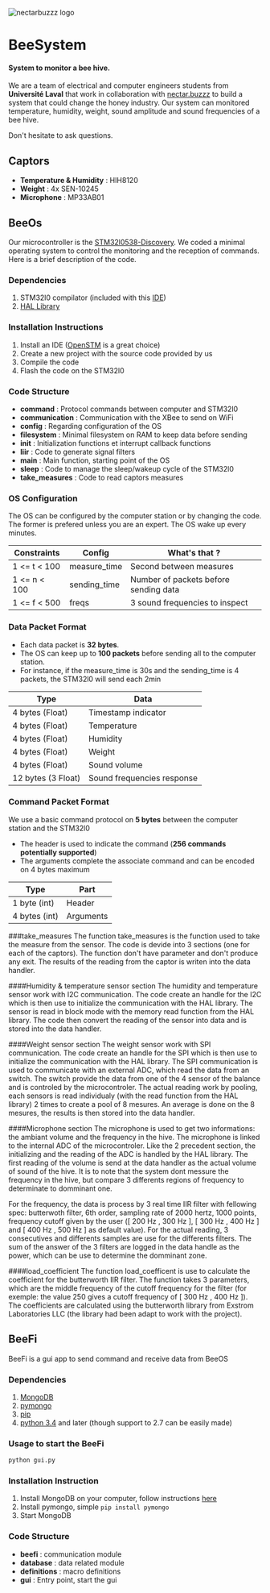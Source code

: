 ![nectarbuzzz logo](http://static1.squarespace.com/static/5754533555598617f52d7d0c/t/582fb67e6b8f5bca572ab4c9/1481230873609/?format=200w)

# BeeSystem

#### System to monitor a bee hive. 

We are a team of electrical and computer engineers students from **Université Laval** that work in collaboration with [nectar.buzzz](www.nectar.buzz) to build a system that could change the honey industry. Our system can monitored temperature, humidity, weight, sound amplitude and sound frequencies of a bee hive.

Don't hesitate to ask questions.

## Captors

- **Temperature & Humidity** : HIH8120
- **Weight** : 4x SEN-10245
- **Microphone** : MP33AB01

## BeeOs

Our microcontroller is the [STM32l0538-Discovery](http://www.st.com/en/evaluation-tools/32l0538discovery.html). We coded a minimal operating system to control the monitoring and the reception of commands. Here is a brief description of the code.

### Dependencies 

1. STM32l0 compilator (included with this [IDE](http://www.openstm32.org/HomePage))
2. [HAL Library](http://bit.ly/2gssXnF)

### Installation Instructions

1. Install an IDE ([OpenSTM](http://bit.ly/2hn5fuF) is a great choice)
2. Create a new project with the source code provided by us
3. Compile the code
4. Flash the code on the STM32l0

### Code Structure

- **command** : Protocol commands between computer and STM32l0 
- **communication** : Communication with the XBee to send on WiFi
- **config** : Regarding configuration of the OS
- **filesystem** : Minimal filesystem on RAM to keep data before sending
- **init** : Initialization functions et interrupt callback functions
- **liir** : Code to generate signal filters
- **main** : Main function, starting point of the OS
- **sleep** : Code to manage the sleep/wakeup cycle of the STM32l0
- **take_measures** : Code to read captors measures

### OS Configuration

The OS can be configured by the computer station or by changing the code. The former is prefered unless you are an expert. The OS wake up every minutes.

| Constraints  | Config | What's that ? |
|---|---|---|
| 1 <= t < 100 |  measure_time | Second between measures |
| 1 <= n < 100 | sending_time | Number of packets before sending data |
| 1 <= f < 500 |  freqs | 3 sound frequencies to inspect |

### Data Packet Format

- Each data packet is **32 bytes**. 
- The OS can keep up to **100 packets** before sending all to the computer station. 
- For instance, if the measure\_time is 30s and the sending\_time is 4 packets, the STM32l0 will send each 2min

| Type  | Data |
|---|---|
| 4 bytes (Float) |  Timestamp indicator |
| 4 bytes (Float) | Temperature |
| 4 bytes (Float)  |  Humidity |
| 4 bytes (Float)  |  Weight |
| 4 bytes (Float)  |  Sound volume |
| 12 bytes (3 Float)  | Sound frequencies response |

### Command Packet Format

We use a basic command protocol on **5 bytes** between the computer station and the STM32l0

- The header is used to indicate the command (**256 commands potentially supported**)
- The arguments complete the associate command and can be encoded on 4 bytes maximum

| Type  | Part |
|---|---|
| 1 byte (int) |  Header |
| 4 bytes (int) | Arguments |

###take_measures
The function take_measures is the function used to take the measure from the sensor. The code is devide into 3 sections (one for each of the captors). The function don't have parameter and don't produce any exit. The results of the reading from the captor is writen into the data handler.

####Humidity & temperature sensor section
The humidity and temperature sensor work with I2C communication. The code create an handle for the I2C which is then use to initialize the communication with the HAL library. The sensor is read in block mode with the memory read function from the HAL library. The code then convert the reading of the sensor into data and is stored into the data handler.

####Weight sensor section
The weight sensor work with SPI communication. The code create an handle for the SPI which is then use to initialize the communication with the HAL library. The SPI communication is used to communicate with an external ADC, which read the data from an switch. The switch provide the data from one of the 4 sensor of the balance and is controled by the microcontroler. The actual reading work by pooling, each sensors is read individualy (with the read function from the HAL library) 2 times to create a pool of 8 mesures. An average is done on the 8 mesures, the results is then stored into the data handler.

####Microphone section
The microphone is used to get two informations: the ambiant volume and the frequency in the hive. The microphone is linked to the internal ADC of the microcontroler. Like the 2 precedent section, the initializing and the reading of the ADC is handled by the HAL library. The first reading of the volume is send at the data handler as the actual volume of sound of the hive. It is to note that the system dont messure the frequency in the hive, but compare 3 differents regions of frequency to determinate to domminant one.

For the frequency, the data is process by 3 real time IIR filter with fellowing spec: butterwoth filter, 6th order, sampling rate of 2000 hertz, 1000 points, frequency cutoff given by the user ([ 200 Hz , 300 Hz ], [ 300 Hz , 400 Hz ] and [ 400 Hz , 500 Hz ] as default value). For the actual reading, 3 consecutives and differents samples are use for the differents filters. The sum of the answer of the 3 filters are logged in the data handle as the power, which can be use to determine the domminant zone.

####load_coefficient
The function load_coefficent is use to calculate the coefficient for the butterworth IIR filter. The function takes 3 parameters, which are the middle frequency of the cutoff frequency for the filter (for exemple: the value 250 gives a cutoff frequency of [ 300 Hz , 400 Hz ]). The coefficients are calculated using the butterworth library from Exstrom Laboratories LLC (the library had been adapt to work with the project).

## BeeFi

BeeFi is a gui app to send command and receive data from BeeOS

### Dependencies

1. [MongoDB](https://www.mongodb.com/) 
2. [pymongo](https://api.mongodb.com/python/current/)
3. [pip](https://pypi.python.org/pypi/pip)
4. [python 3.4](https://www.python.org/) and later (though support to 2.7 can be easily made)

### Usage to start the BeeFi

```bash
python gui.py
```

### Installation Instruction

1. Install MongoDB on your computer, follow instructions [here](https://docs.mongodb.com/manual/administration/install-community/)
2. Install pymongo, simple ```pip install pymongo```
3. Start MongoDB

### Code Structure

- **beefi** : communication module
- **database** : data related module
- **definitions** : macro definitions
- **gui** : Entry point, start the gui